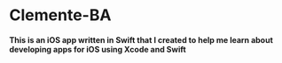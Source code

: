 # Clemente-BA

#### This is an iOS app written in Swift that I created to help me learn about developing apps for iOS using Xcode and Swift
